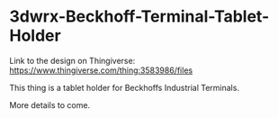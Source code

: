 # 3dwrx-Beckhoff-Terminal-Tablet-Holder
Link to the design on Thingiverse:
https://www.thingiverse.com/thing:3583986/files

This thing is a tablet holder for Beckhoffs Industrial Terminals.

More details to come.
